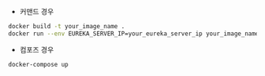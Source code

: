 - 커맨드 경우
```sh
docker build -t your_image_name .
docker run --env EUREKA_SERVER_IP=your_eureka_server_ip your_image_name
```


- 컴포즈 경우
```sh
docker-compose up
```